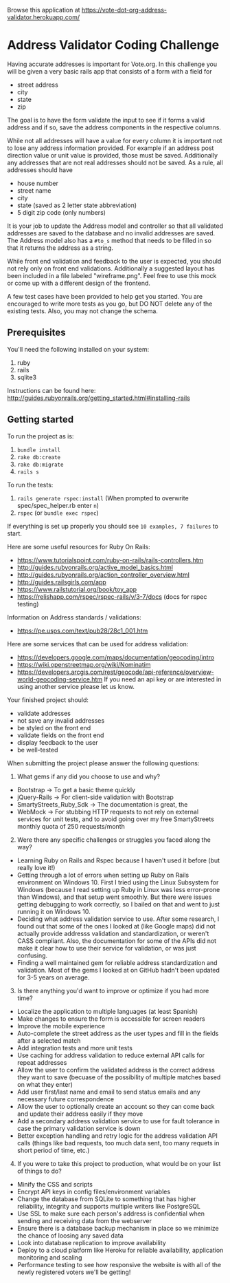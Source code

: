 Browse this application at https://vote-dot-org-address-validator.herokuapp.com/

# Address Validator Coding Challenge

Having accurate addresses is important for Vote.org. In this challenge you will be given a 
very basic rails app that consists of a form with a field for 
- street address 
- city
- state 
- zip

The goal is to have the form validate the input to see if it forms a valid address
and if so, save the address components in the respective columns.

While not all addresses will have a value for every column it is important not to lose any
address information provided. For example if an address post direction value or unit value
is provided, those must be saved. Additionally any addresses that are not real addresses 
should not be saved. As a rule, all addresses should have
 - house number
 - street name 
 - city 
 - state (saved as 2 letter state abbreviation)
 - 5 digit zip code (only numbers) 

It is your job to update the Address model and controller so that all validated 
addresses are saved to the database and no invalid addresses are saved. The Address model
also has a `#to_s` method that needs to be filled in so that it returns the address as 
a string. 
 
While front end validation and feedback to the user is expected, you should not rely only on 
front end validations. Additionally a suggested layout has been included in a file labeled 
"wireframe.png". Feel free to use this mock or come up with a different design of the frontend. 

A few test cases have been provided to help get you started. You are encouraged to write more
tests as you go, but DO NOT delete any of the existing tests. Also, you may not change the
schema.

## Prerequisites

You'll need the following installed on your system:
1. ruby
2. rails
3. sqlite3

Instructions can be found here: http://guides.rubyonrails.org/getting_started.html#installing-rails

## Getting started

To run the project as is:
1. `bundle install`
2. `rake db:create`
3. `rake db:migrate`
4. `rails s`

To run the tests:
1. `rails generate rspec:install`
  (When prompted to overwrite spec/spec_helper.rb enter `n`)
2. `rspec` (or `bundle exec rspec`)

If everything is set up properly you should see `10 examples, 7 failures` to start. 
 
Here are some useful resources for Ruby On Rails:
- https://www.tutorialspoint.com/ruby-on-rails/rails-controllers.htm
- http://guides.rubyonrails.org/active_model_basics.html
- http://guides.rubyonrails.org/action_controller_overview.html
- http://guides.railsgirls.com/app
- https://www.railstutorial.org/book/toy_app
- https://relishapp.com/rspec/rspec-rails/v/3-7/docs (docs for rspec testing)

Information on Address standards / validations:
- https://pe.usps.com/text/pub28/28c1_001.htm

Here are some services that can be used for address validation:
- https://developers.google.com/maps/documentation/geocoding/intro
- https://wiki.openstreetmap.org/wiki/Nominatim
- https://developers.arcgis.com/rest/geocode/api-reference/overview-world-geocoding-service.htm
If you need an api key or are interested in using another service please let us know.

Your finished project should:
- validate addresses
- not save any invalid addresses
- be styled on the front end
- validate fields on the front end
- display feedback to the user
- be well-tested

When submitting the project please answer the following questions:
 1. What gems if any did you choose to use and why?
 - Bootstrap -> To get a basic theme quickly
 - jQuery-Rails -> For client-side validation with Bootstrap
 - SmartyStreets_Ruby_Sdk -> The documentation is great, the
 - WebMock -> For stubbing HTTP requests to not rely on external services for unit tests, and to avoid going over my free SmartyStreets monthly quota of 250 requests/month
 2. Were there any specific challenges or struggles you faced along the way?
 - Learning Ruby on Rails and Rspec because I haven't used it before (but really love it!)
 - Getting through a lot of errors when setting up Ruby on Rails environment on Windows 10. First I tried using the Linux Subsystem for Windows (because I read setting up Ruby in Linux was less error-prone than Windows), and that setup went smoothly. But there were issues getting debugging to work correctly, so I bailed on that and went to just running it on Windows 10.
 - Deciding what address validation service to use. After some research, I found out that some of the ones I looked at (like Google maps) did not actually provide addresss validation and standardization, or weren't CASS compliant. Also, the documentation for some of the APIs did not make it clear how to use their service for validation, or was just confusing.
 - Finding a well maintained gem for reliable address standardization and validation. Most of the gems I looked at on GitHub hadn't been updated for 3-5 years on average.
 3. Is there anything you'd want to improve or optimize if you had more time?
 - Localize the application to multiple languages (at least Spanish)
 - Make changes to ensure the form is accessible for screen readers
 - Improve the mobile experience
 - Auto-complete the street address as the user types and fill in the fields after a selected match
 - Add integration tests and more unit tests
 - Use caching for address validation to reduce external API calls for repeat addresses
 - Allow the user to confirm the validated address is the correct address they want to save (becuase of the possibility of multiple matches based on what they enter)
 - Add user first/last name and email to send status emails and any necessary future correspondence
 - Allow the user to optionally create an account so they can come back and update their address easily if they move
 - Add a secondary address validation service to use for fault tolerance in case the primary validation service is down
 - Better exception handling and retry logic for the address validation API calls (things like bad requests, too much data sent, too many requets in short period of time, etc.)
 4. If you were to take this project to production, what would be on your list of things to do?
- Minify the CSS and scripts
 - Encrypt API keys in config files/environment variables
 - Change the database from SQLite to something that has higher reliability, integrity and supports multiple writers like PostgreSQL
 - Use SSL to make sure each person's address is confidential when sending and receiving data from the webserver
 - Ensure there is a database backup mechanism in place so we minimize the chance of loosing any saved data
 - Look into database replication to improve availability
 - Deploy to a cloud platform like Heroku for reliable availability, application monitoring and scaling
 - Performance testing to see how responsive the website is with all of the newly registered voters we'll be getting!





